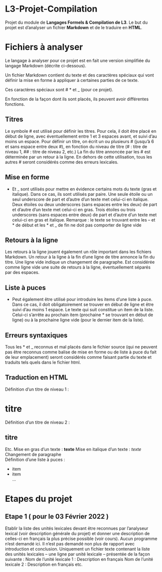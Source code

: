 # L3-Projet-Compilation
Projet du module de **Langages Formels &amp; Compilation de L3**.
Le but du projet est d’analyser un fichier **Markdown** et de le traduire en **HTML**.

# Fichiers à analyser 
Le langage à analyser pour ce projet est en fait une version simplifiée du langage Markdown (décrite ci-dessous).

Un fichier Markdown contient du texte et des caractères spéciaux qui vont définir la mise en forme à
appliquer à certaines parties de ce texte.

Ces caractères spéciaux sont # * et _ (pour ce projet).

En fonction de la façon dont ils sont placés, ils peuvent avoir différentes fonctions.

## Titres

Le symbole # est utilisé pour définir les titres.
Pour cela, il doit être placé en début de ligne, avec éventuellement entre 1 et 3 espaces avant, et suivi d’au
moins un espace.
Pour définir un titre, on écrit un ou plusieurs # (jusqu’à 6 et sans espace entre deux #), en fonction du
niveau de titre (# : titre de niveau 1, ## : titre de niveau 2, etc.)
La fin du titre annoncée par les # est déterminée par un retour à la ligne.
En dehors de cette utilisation, tous les autres # seront considérés comme des erreurs lexicales. 

## Mise en forme

* Et _ sont utilisés pour mettre en évidence certains mots du texte (gras et italique). Dans ce cas, ils sont
utilisés par paire.
Une seule étoile ou un seul underscore de part et d’autre d’un texte met celui-ci en italique.
Deux étoiles ou deux underscores (sans espaces entre les deux) de part et d’autre d’un texte met celui-ci
en gras.
Trois étoiles ou trois underscores (sans espaces entre deux) de part et d’autre d’un texte met celui-ci en
gras et italique.
Remarque : le texte se trouvant entre les – et * de début et les * et _ de fin ne doit pas comporter de ligne
vide

## Retours à la ligne

Les retours à la ligne jouent également un rôle important dans les fichiers Markdown.
Un retour à la ligne à la fin d’une ligne de titre annonce la fin du titre.
Une ligne vide indique un changement de paragraphe. Est considérée comme ligne vide une suite de
retours à la ligne, éventuellement séparés par des espaces. 

## Liste à puces

* Peut également être utilisé pour introduire les items d’une liste à puce. Dans ce cas, il doit
obligatoirement se trouver en début de ligne et être suivi d’au moins 1 espace. Le texte qui suit constitue
un item de la liste. Celui-ci s’arrête au prochain item (prochaine * se trouvant en début de ligne) ou à la
prochaine ligne vide (pour le dernier item de la liste). 

## Erreurs syntaxiques

Tous les * et _ reconnus et mal placés dans le fichier source (qui ne peuvent pas être reconnus comme
balise de mise en forme ou de liste à puce du fait de leur emplacement) seront considérés comme faisant
partie du texte et traduits tels quels dans le fichier html.

## Traduction en HTML 

Définition d’un titre de niveau 1 : <h1> titre</h1>
Définition d’un titre de niveau 2 : <h2> titre</h2>
Etc.
Mise en gras d’un texte : <strong>texte</strong>
Mise en italique d’un texte : <em>texte</em>
Changement de paragraphe <br>
Définition d’une liste à puces :
<ul>
<li> item </li>
<li> item </li>
…
</ul>

# Etapes du projet

## Etape 1 ( pour le 03 Février 2022 )

Etablir la liste des unités lexicales devant être reconnues par l’analyseur lexical (voir description générale
du projet) et donner une description de celles-ci en français la plus précise possible (voir cours).
Aucun programme n’est demandé ici. Il n’est pas demandé non plus de rapport avec introduction et
conclusion. Uniquement un fichier texte contenant la liste des unités lexicales – une ligne par unité lexicale
– présentée de la façon suivante :
Nom de l’unité lexicale 1 : Description en français
Nom de l’unité lexicale 2 : Description en français
etc. 

